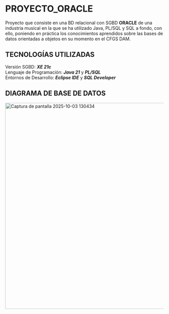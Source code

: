 # PROYECTO_ORACLE
Proyecto que consiste en una BD relacional con SGBD **ORACLE** de una industria musical en la que se ha utilizado Java, PL/SQL y SQL a fondo, con ello, poniendo en práctica los conocimientos aprendidos sobre las bases de datos orientadas a objetos en su momento en el CFGS DAM.

## TECNOLOGÍAS UTILIZADAS
Versión SGBD: **_XE 21c_**  
Lenguaje de Programación: **_Java 21_** y **_PL/SQL_**  
Entornos de Desarrollo: **_Eclipse IDE_** y **_SQL Developer_**

## DIAGRAMA DE BASE DE DATOS
<img width="1057" height="654" alt="Captura de pantalla 2025-10-03 130434" src="https://github.com/user-attachments/assets/04e4c4f0-bae6-42c2-8976-607cc33ef81c" />
